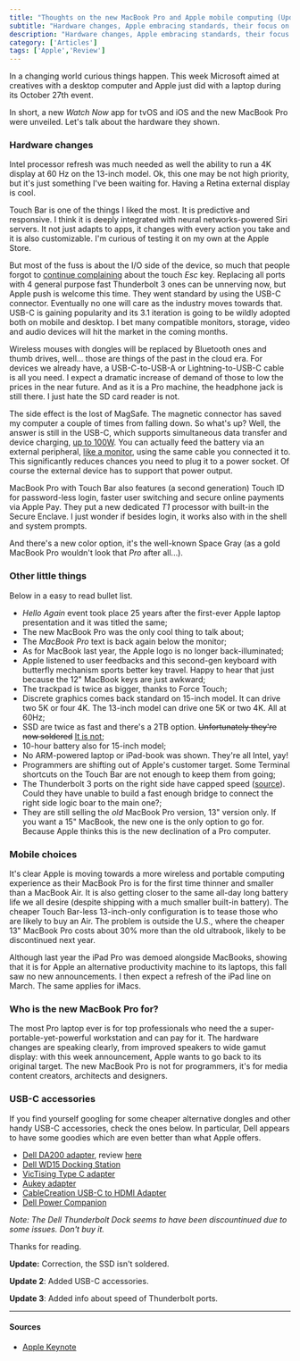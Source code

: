 ```yaml
---
title: "Thoughts on the new MacBook Pro and Apple mobile computing (Updated)"
subtitle: "Hardware changes, Apple embracing standards, their focus on creators and MacBook Air highly uncertain future"
description: "Hardware changes, Apple embracing standards, their focus on creators and MacBook Air highly uncertain future"
category: ['Articles']
tags: ['Apple','Review']
---
```


In a changing world curious things happen. This week Microsoft aimed at creatives with a desktop computer and Apple just did with a laptop during its October 27th event.

In short, a new *Watch Now* app for tvOS and iOS and the new MacBook Pro were unveiled. Let's talk about the hardware they shown.

### Hardware changes

Intel processor refresh was much needed as well the ability to run a 4K display at 60 Hz on the 13-inch model. Ok, this one may be not high priority, but it's just something I've been waiting for. Having a Retina external display is cool.

Touch Bar is one of the things I liked the most. It is predictive and responsive. I think it is deeply integrated with neural networks-powered Siri servers. It not just adapts to apps, it changes with every action you take and it is also customizable. I'm curious of testing it on my own at the Apple Store.

But most of the fuss is about the I/O side of the device, so much that people forgot to [continue complaining](http://www.popularmechanics.com/technology/gadgets/a23550/new-macbooks-dump-escape-key/) about the touch *Esc* key. Replacing all ports with 4 general purpose fast Thunderbolt 3 ones can be unnerving now, but Apple push is welcome this time. They went standard by using the USB-C connector. Eventually no one will care as the industry moves towards that. USB-C is gaining popularity and its 3.1 iteration is going to be wildly adopted both on mobile and desktop. I bet many compatible monitors, storage, video and audio devices will hit the market in the coming months.

Wireless mouses with dongles will be replaced by Bluetooth ones and thumb drives, well... those are things of the past in the cloud era. For devices we already have, a USB-C-to-USB-A or Lightning-to-USB-C cable is all you need. I expect a dramatic increase of demand of those to low the prices in the near future. And as it is a Pro machine, the headphone jack is still there. I just hate the SD card reader is not.

The side effect is the lost of MagSafe. The magnetic connector has saved my computer a couple of times from falling down. So what's up? Well, the answer is still in the USB-C, which supports simultaneous data transfer and device charging, [up to 100W](http://www.usb.org/developers/powerdelivery/). You can actually feed the battery via an external peripheral, [like a monitor](http://www.apple.com/shop/product/HKN62LL/A/lg-ultrafine-5k-display), using the same cable you connected it to. This significantly reduces chances you need to plug it to a power socket. Of course the external device has to support that power output.

MacBook Pro with Touch Bar also features (a second generation) Touch ID for password-less login, faster user switching and secure online payments via Apple Pay. They put a new dedicated *T1* processor with built-in the Secure Enclave. I just wonder if besides login, it works also with in the shell and system prompts.

And there's a new color option, it's the well-known Space Gray (as a gold MacBook Pro wouldn't look that *Pro* after all...).

### Other little things

Below in a easy to read bullet list.

- *Hello Again* event took place 25 years after the first-ever Apple laptop presentation and it was titled the same;
- The new MacBook Pro was the only cool thing to talk about;
- The *MacBook Pro* text is back again below the monitor;
- As for MacBook last year, the Apple logo is no longer back-illuminated;
- Apple listened to user feedbacks and this second-gen keyboard with butterfly mechanism sports better key travel. Happy to hear that just because the 12" MacBook keys are just awkward;
- The trackpad is twice as bigger, thanks to Force Touch;
- Discrete graphics comes back standard on 15-inch model. It can drive two 5K or four 4K. The 13-inch model can drive one 5K or two 4K. All at 60Hz;
- SSD are twice as fast and there's a 2TB option. ~~Unfortunately they're now soldered~~ [It is not](http://www.macrumors.com/2016/10/28/new-macbook-pro-removable-ssd/);
- 10-hour battery also for 15-inch model;
- No ARM-powered laptop or iPad-book was shown. They're all Intel, yay!
- Programmers are shifting out of Apple's customer target. Some Terminal shortcuts on the Touch Bar are not enough to keep them from going;
- The Thunderbolt 3 ports on the right side have capped speed ([source](http://www.macrumors.com/2016/10/28/macbook-pro-tb3-reduced-pci-express-bandwidth/)). Could they have unable to build a fast enough bridge to connect the right side logic boar to the main one?;
- They are still selling the *old* MacBook Pro version, 13" version only. If you want a 15" MacBook, the new one is the only option to go for. Because Apple thinks this is the new declination of a Pro computer.

### Mobile choices

It's clear Apple is moving towards a more wireless and portable computing experience as their MacBook Pro is for the first time thinner and smaller than a MacBook Air. It is also getting closer to the same all-day long battery life we all desire (despite shipping with a much smaller built-in battery). The cheaper Touch Bar-less 13-inch-only configuration is to tease those who are likely to buy an Air. The problem is outside the U.S., where the cheaper 13" MacBook Pro costs about 30% more than the old ultrabook, likely to be discontinued next year.

Although last year the iPad Pro was demoed alongside MacBooks, showing that it is for Apple an alternative productivity machine to its laptops, this fall saw no new announcements. I then expect a refresh of the iPad line on March. The same applies for iMacs.

### Who is the new MacBook Pro for?

The most Pro laptop ever is for top professionals who need the a super-portable-yet-powerful workstation and can pay for it. The hardware changes are speaking clearly, from improved speakers to wide gamut display: with this week announcement, Apple wants to go back to its original target. The new MacBook Pro is not for programmers, it's for media content creators, architects and designers.

### USB-C accessories

If you find yourself googling for some cheaper alternative dongles and other handy USB-C accessories, check the ones below. In particular, Dell appears to have some goodies which are even better than what Apple offers.

- [Dell DA200 adapter](https://www.amazon.com/Dell-Adapter-Type-Ethernet-470-ABQN/dp/B012DT6KW2/ref=sr_1_1?ie=UTF8&qid=1477738121&sr=8-1&keywords=Dell+DA200+adapter), review [here](http://gtrusted.com/dell-usb-c-to-hdmivgaethernetusb-3-0-adapter-da200-working-with-the-apple-macbook-early-2016-using-displayport-and-usb-power-delivery)
- [Dell WD15 Docking Station](https://www.amazon.com/Dell-Dock-WD15-Adapter-Type-C/dp/B01C8PHWQY/ref=sr_1_1?ie=UTF8&qid=1477738068&sr=8-1&keywords=Dell+Thunderbolt+Dock)
- [VicTising Type C adapter](https://www.amazon.com/dp/B01BSJVY7Y/ref=psdc_3015403011_t2_B012DT6KW2)
- [Aukey adapter](https://www.amazon.com/dp/B01ESWAVKE/ref=psdc_3015403011_t3_B012DT6KW2)
- [CableCreation USB-C to HDMI Adapter](https://www.amazon.com/dp/B0123PJ9BK/ref=psdc_3015403011_t1_B012DT6KW2)
- [Dell Power Companion](https://www.amazon.com/Dell-Power-Companion-18000-WCKF2/dp/B01B48YESU?th=1)

*Note: The Dell Thunderbolt Dock seems to have been discountinued due to some issues. Don't buy it.*

Thanks for reading.

**Update:** Correction, the SSD isn't soldered.

**Update 2**: Added USB-C accessories.

**Update 3**: Added info about speed of Thunderbolt ports.

---

#### Sources

- [Apple Keynote](http://www.apple.com/apple-events/october-2016/)
